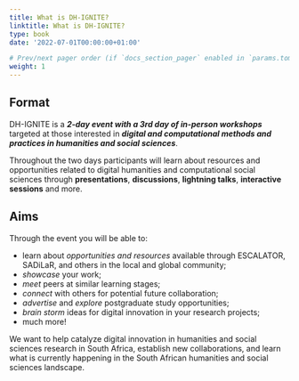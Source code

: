 ```yaml
---
title: What is DH-IGNITE?
linktitle: What is DH-IGNITE?
type: book
date: '2022-07-01T00:00:00+01:00'

# Prev/next pager order (if `docs_section_pager` enabled in `params.toml`)
weight: 1
---
```


## Format

DH-IGNITE is a _**2-day event with a 3rd day of in-person workshops**_ targeted at those interested in _**digital and computational methods and practices in humanities and social sciences**_.

Throughout the two days participants will learn about resources and opportunities related to digital humanities and computational social sciences through **presentations**, **discussions**, **lightning talks**, **interactive sessions** and more.

## Aims

Through the event you will be able to:

- learn about _opportunities and resources_ available through ESCALATOR, SADiLaR, and others in the local and global community;
- _showcase_ your work;
- _meet_ peers at similar learning stages;
- _connect_ with others for potential future collaboration;
- _advertise_ and _explore_ postgraduate study opportunities;
- _brain storm_ ideas for digital innovation in your research projects;
- much more!

We want to help catalyze digital innovation in humanities and social sciences research in South Africa, establish new collaborations, and learn what is currently happening in the South African humanities and social sciences landscape.